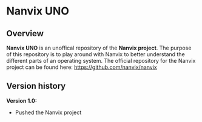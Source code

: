 # Nanvix UNO

## Overview

**Nanvix UNO** is an unoffical repository of the **Nanvix project**. The purpose of this repository is to play around with Nanvix to better understand the different parts of an operating system. The official repository for the Nanvix project can be found here: https://github.com/nanvix/nanvix

## Version history

**Version 1.0:**
- Pushed the Nanvix project
